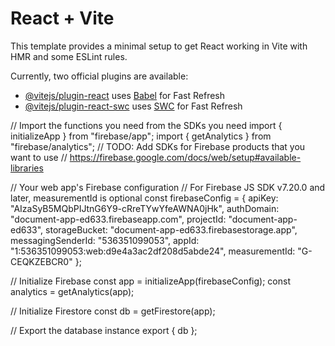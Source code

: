 # React + Vite

This template provides a minimal setup to get React working in Vite with HMR and some ESLint rules.

Currently, two official plugins are available:

- [@vitejs/plugin-react](https://github.com/vitejs/vite-plugin-react/blob/main/packages/plugin-react/README.md) uses [Babel](https://babeljs.io/) for Fast Refresh
- [@vitejs/plugin-react-swc](https://github.com/vitejs/vite-plugin-react-swc) uses [SWC](https://swc.rs/) for Fast Refresh


// Import the functions you need from the SDKs you need
import { initializeApp } from "firebase/app";
import { getAnalytics } from "firebase/analytics";
// TODO: Add SDKs for Firebase products that you want to use
// https://firebase.google.com/docs/web/setup#available-libraries

// Your web app's Firebase configuration
// For Firebase JS SDK v7.20.0 and later, measurementId is optional
const firebaseConfig = {
  apiKey: "AIzaSyB5MQbPIJtnG6Y9-cRreTYwYfeAWNA0jHk",
  authDomain: "document-app-ed633.firebaseapp.com",
  projectId: "document-app-ed633",
  storageBucket: "document-app-ed633.firebasestorage.app",
  messagingSenderId: "536351099053",
  appId: "1:536351099053:web:d9e4a3ac2df208d5abde24",
  measurementId: "G-CEQKZEBCR0"
};

// Initialize Firebase
const app = initializeApp(firebaseConfig);
const analytics = getAnalytics(app);

// Initialize Firestore
const db = getFirestore(app);

// Export the database instance
export { db };
